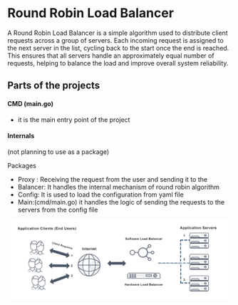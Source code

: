 # Round Robin Load Balancer
A Round Robin Load Balancer is a simple algorithm used to distribute client requests across a group of servers. Each incoming request is assigned to the next server in the list, cycling back to the start once the end is reached. This ensures that all servers handle an approximately equal number of requests, helping to balance the load and improve overall system reliability.


## Parts of the projects
#### CMD (main.go)
- it is the main entry point of the project


#### Internals 
(not planning to use as a package)

Packages 
- Proxy : Receiving the request from the user and sending it to the 
- Balancer: It handles the internal mechanism of round robin algorithm
- Config: It is used to load the configuration from yaml file
- Main:(cmd/main.go) it handles the logic of sending the requests to the servers from the config file 

![alt text](image.png)